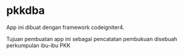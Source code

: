 # pkkdba

App ini dibuat dengan framework codeigniter4.

Tujuan pembuatan app ini sebagai pencatatan pembukuan disebuah perkumpulan ibu-ibu PKK
